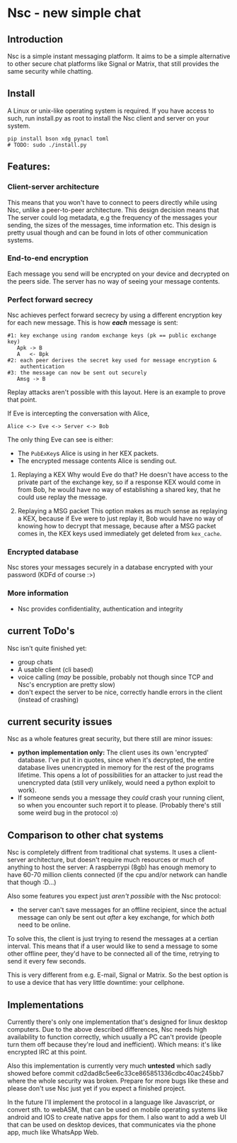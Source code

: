 # Nsc - new simple chat
## Introduction
Nsc is a simple instant messaging platform. It aims to be a simple alternative
to other secure chat platforms like Signal or Matrix, that still provides the
same security while chatting.

## Install
A Linux or unix-like operating system is required. If you have access to such,
run install.py as root to install the Nsc client and server on your system.

```
pip install bson xdg pynacl toml
# TODO: sudo ./install.py
```

## Features:
### Client-server architecture
This means that you won't have to connect to peers directly while using Nsc,
unlike a peer-to-peer architecture. This design decision means that The server
could log metadata, e.g the frequency of the messages your sending, the sizes 
of the messages, time information etc. This design is pretty usual though and
can be found in lots of other communication systems.

### End-to-end encryption
Each message you send will be encrypted on your device and decrypted on the peers 
side. The server has no way of seeing your message contents.

### Perfect forward secrecy
Nsc achieves perfect forward secrecy by using a different encryption key for each
new message. This is how ***each*** message is sent:

```
#1: key exchange using random exchange keys (pk == public exchange key)
   Apk -> B
   A   <- Bpk
#2: each peer derives the secret key used for message encryption & 
    authentication
#3: the message can now be sent out securely
   Amsg -> B
```

Replay attacks aren't possible with this layout.
Here is an example to prove that point.

If Eve is intercepting the conversation with Alice,

```
Alice <-> Eve <-> Server <-> Bob
```

The only thing Eve can see is either:

- The `PubExKey`s Alice is using in her KEX packets.
- The encrypted message contents Alice is sending out.

1. Replaying a KEX
Why would Eve do that? He doesn't have access to the private part of the 
exchange key, so if a response KEX would come in from Bob, he would have no way of
establishing a shared key, that he could use replay the message.

2. Replaying a MSG packet
This option makes as much sense as replaying a KEX, because if Eve were to 
just replay it, Bob would have no way of knowing how to decrypt that message,
because after a MSG packet comes in, the KEX keys used immediately get deleted from `kex_cache`.

### Encrypted database
Nsc stores your messages securely in a database encrypted with your password
(KDFd of course :>)

### More information
- Nsc provides confidentiality, authentication and integrity

## current ToDo's
Nsc isn't quite finished yet:
- group chats
- A usable client (cli based)
- voice calling (*may* be possible, probably not though since TCP and Nsc's encryption are pretty slow)
- don't expect the server to be nice, correctly handle errors in the client (instead of crashing) 

## current security issues
Nsc as a whole features great security, but there still are minor issues:

- **python implementation only:** The client uses its own 'encrypted' database. I've put it in quotes, since
when it's decrypted, the entire database lives unencrypted in memory for the
rest of the programs lifetime. This opens a lot of possibilities for an attacker
to just read the unencrypted data (still very unlikely, would need a python exploit to work).
- If someone sends you a message they *could* crash your running client, so 
when you encounter such report it to <Nsc-ID> please.
(Probably there's still some weird bug in the protocol :o)

## Comparison to other chat systems
Nsc is completely diffrent from traditional chat systems. It uses a client-server
architecture, but doesn't require much resources or much of anything to host the server:
A raspberrypi (8gb) has enough memory to have 60-70 million clients connected 
(if the cpu and/or network can handle that though :D...)

Also some features you expect just *aren't possible* with the Nsc protocol:

- the server can't save messages for an offline recipient, since the actual message can only be
sent out *after* a key exchange, for which *both* need to be online.

To solve this, the client is just trying to resend the messages at a certian interval. This means
that if a user would like to send a message to some other offline peer, they'd have to be connected
all of the time, retrying to send it every few seconds.

This is very different from e.g. E-mail, Signal or Matrix.
So the best option is to use a device that has very little downtime: your cellphone.

## Implementations
Currently there's only one implementation that's designed for linux desktop
computers. Due to the above described differences, Nsc needs high availability
to function correctly, which usually a PC can't provide 
(people turn them off because they're loud and inefficient).
Which means: it's like encrypted IRC at this point.

Also this implementation is currently very much **untested** which sadly 
showed before commit cd2dad8c5ee6c33ce865851336cdbc40ac245bb7 where the whole 
security was broken. Prepare for more bugs like these and please don't use Nsc 
just yet if you expect a finished project. 

In the future I'll implement the protocol in a language like Javascript, or convert sth. to webASM,
that can be used on mobile operating systems like android and IOS to create native apps for them.
I also want to add a web UI that can be used on desktop devices, that communicates via the phone
app, much like WhatsApp Web.
